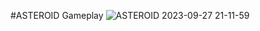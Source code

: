 #ASTEROID Gameplay
![ASTEROID 2023-09-27 21-11-59](https://github.com/anurajrr/My_Games/assets/120799341/eb26fbf0-12f3-4b9b-bb58-5e9a41241c02)
